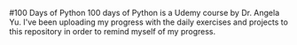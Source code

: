 #100 Days of Python
100 days of Python is a Udemy course by Dr. Angela Yu. I've been uploading my progress with the daily exercises and projects to this repository in order to remind myself of my progress.
